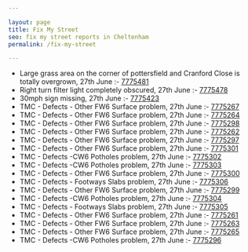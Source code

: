 ```yaml
---

layout: page
title: Fix My Street
seo: fix my street reports in Cheltenham
permalink: /fix-my-street

---
```


<!-- fix_marker starts -->

- Large grass area on the corner of pottersfield and Cranford Close is totally overgrown, 27th June :- [7775481](https://www.fixmystreet.com/report/7775481)
- Right turn filter light completely obscured, 27th June :- [7775478](https://www.fixmystreet.com/report/7775478)
- 30mph sign missing, 27th June :- [7775423](https://www.fixmystreet.com/report/7775423)
- TMC - Defects - Other FW6  Surface problem, 27th June :- [7775267](https://www.fixmystreet.com/report/7775267)
- TMC - Defects - Other FW6  Surface problem, 27th June :- [7775264](https://www.fixmystreet.com/report/7775264)
- TMC - Defects - Other FW6  Surface problem, 27th June :- [7775298](https://www.fixmystreet.com/report/7775298)
- TMC - Defects - Other FW6  Surface problem, 27th June :- [7775262](https://www.fixmystreet.com/report/7775262)
- TMC - Defects - Other FW6  Surface problem, 27th June :- [7775297](https://www.fixmystreet.com/report/7775297)
- TMC - Defects - Other FW6  Surface problem, 27th June :- [7775301](https://www.fixmystreet.com/report/7775301)
- TMC - Defects -CW6 Potholes  problem, 27th June :- [7775302](https://www.fixmystreet.com/report/7775302)
- TMC - Defects -CW6 Potholes  problem, 27th June :- [7775303](https://www.fixmystreet.com/report/7775303)
- TMC - Defects - Other FW6  Surface problem, 27th June :- [7775300](https://www.fixmystreet.com/report/7775300)
- TMC - Defects - Footways Slabs problem, 27th June :- [7775306](https://www.fixmystreet.com/report/7775306)
- TMC - Defects - Other FW6  Surface problem, 27th June :- [7775299](https://www.fixmystreet.com/report/7775299)
- TMC - Defects -CW6 Potholes  problem, 27th June :- [7775304](https://www.fixmystreet.com/report/7775304)
- TMC - Defects - Footways Slabs problem, 27th June :- [7775305](https://www.fixmystreet.com/report/7775305)
- TMC - Defects - Other FW6  Surface problem, 27th June :- [7775261](https://www.fixmystreet.com/report/7775261)
- TMC - Defects - Other FW6  Surface problem, 27th June :- [7775263](https://www.fixmystreet.com/report/7775263)
- TMC - Defects - Other FW6  Surface problem, 27th June :- [7775265](https://www.fixmystreet.com/report/7775265)
- TMC - Defects -CW6 Potholes  problem, 27th June :- [7775296](https://www.fixmystreet.com/report/7775296)

<!-- fix_marker ends -->